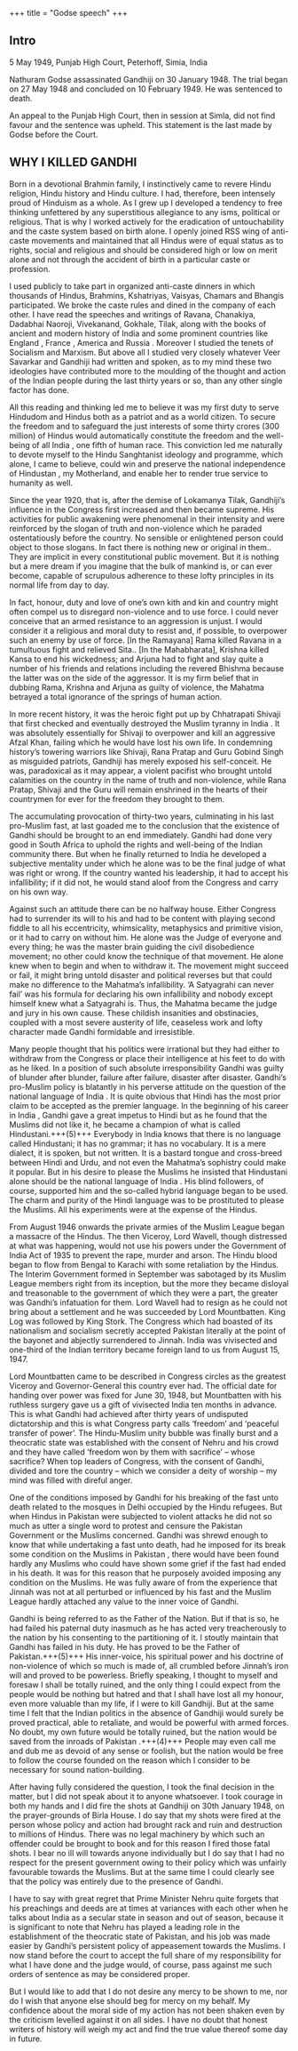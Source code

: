 +++
title = "Godse speech"
+++

## Intro
5 May 1949, Punjab High Court, Peterhoff, Simia, India

Nathuram Godse assassinated Gandhiji on 30 January 1948. The trial began on 27 May 1948 and concluded on 10 February 1949. He was sentenced to death.

An appeal to the Punjab High Court, then in session at Simla, did not find favour and the sentence was upheld. This statement is the last made by Godse before the Court.

## WHY I KILLED GANDHI

Born in a devotional Brahmin family, I instinctively came to revere Hindu religion, Hindu history and Hindu culture. I had, therefore, been intensely proud of Hinduism as a whole. As I grew up I developed a tendency to free thinking unfettered by any superstitious allegiance to any isms, political or religious. That is why I worked actively for the eradication of untouchability and the caste system based on birth alone. I openly joined RSS wing of anti-caste movements and maintained that all Hindus were of equal status as to rights, social and religious and should be considered high or low on merit alone and not through the accident of birth in a particular caste or profession.

I used publicly to take part in organized anti-caste dinners in which thousands of Hindus, Brahmins, Kshatriyas, Vaisyas, Chamars and Bhangis participated. We broke the caste rules and dined in the company of each other. I have read the speeches and writings of Ravana, Chanakiya, Dadabhai Naoroji, Vivekanand, Gokhale, Tilak, along with the books of ancient and modern history of India and some prominent countries like England , France , America and Russia . Moreover I studied the tenets of Socialism and Marxism. But above all I studied very closely whatever Veer Savarkar and Gandhiji had written and spoken, as to my mind these two ideologies have contributed more to the moulding of the thought and action of the Indian people during the last thirty years or so, than any other single factor has done.

All this reading and thinking led me to believe it was my first duty to serve Hindudom and Hindus both as a patriot and as a world citizen. To secure the freedom and to safeguard the just interests of some thirty crores (300 million) of Hindus would automatically constitute the freedom and the well-being of all India , one fifth of human race. This conviction led me naturally to devote myself to the Hindu Sanghtanist ideology and programme, which alone, I came to believe, could win and preserve the national independence of Hindustan , my Motherland, and enable her to render true service to humanity as well.

Since the year 1920, that is, after the demise of Lokamanya Tilak, Gandhiji’s influence in the Congress first increased and then became supreme. His activities for public awakening were phenomenal in their intensity and were reinforced by the slogan of truth and non-violence which he paraded ostentatiously before the country. No sensible or enlightened person could object to those slogans. In fact there is nothing new or original in them.. They are implicit in every constitutional public movement. But it is nothing but a mere dream if you imagine that the bulk of mankind is, or can ever become, capable of scrupulous adherence to these lofty principles in its normal life from day to day.

In fact, honour, duty and love of one’s own kith and kin and country might often compel us to disregard non-violence and to use force. I could never conceive that an armed resistance to an aggression is unjust. I would consider it a religious and moral duty to resist and, if possible, to overpower such an enemy by use of force. [In the Ramayana] Rama killed Ravana in a tumultuous fight and relieved Sita.. [In the Mahabharata], Krishna killed Kansa to end his wickedness; and Arjuna had to fight and slay quite a number of his friends and relations including the revered Bhishma because the latter was on the side of the aggressor. It is my firm belief that in dubbing Rama, Krishna and Arjuna as guilty of violence, the Mahatma betrayed a total ignorance of the springs of human action.

In more recent history, it was the heroic fight put up by Chhatrapati Shivaji that first checked and eventually destroyed the Muslim tyranny in India . It was absolutely essentially for Shivaji to overpower and kill an aggressive Afzal Khan, failing which he would have lost his own life. In condemning history’s towering warriors like Shivaji, Rana Pratap and Guru Gobind Singh as misguided patriots, Gandhiji has merely exposed his self-conceit. He was, paradoxical as it may appear, a violent pacifist who brought untold calamities on the country in the name of truth and non-violence, while Rana Pratap, Shivaji and the Guru will remain enshrined in the hearts of their countrymen for ever for the freedom they brought to them.

The accumulating provocation of thirty-two years, culminating in his last pro-Muslim fast, at last goaded me to the conclusion that the existence of Gandhi should be brought to an end immediately. Gandhi had done very good in South Africa to uphold the rights and well-being of the Indian community there. But when he finally returned to India he developed a subjective mentality under which he alone was to be the final judge of what was right or wrong. If the country wanted his leadership, it had to accept his infallibility; if it did not, he would stand aloof from the Congress and carry on his own way.

Against such an attitude there can be no halfway house. Either Congress had to surrender its will to his and had to be content with playing second fiddle to all his eccentricity, whimsicality, metaphysics and primitive vision, or it had to carry on without him. He alone was the Judge of everyone and every thing; he was the master brain guiding the civil disobedience movement; no other could know the technique of that movement. He alone knew when to begin and when to withdraw it. The movement might succeed or fail, it might bring untold disaster and political reverses but that could make no difference to the Mahatma’s infallibility. ‘A Satyagrahi can never fail’ was his formula for declaring his own infallibility and nobody except himself knew what a Satyagrahi is. Thus, the Mahatma became the judge and jury in his own cause. These childish insanities and obstinacies, coupled with a most severe austerity of life, ceaseless work and lofty character made Gandhi formidable and irresistible.

Many people thought that his politics were irrational but they had either to withdraw from the Congress or place their intelligence at his feet to do with as he liked. In a position of such absolute irresponsibility Gandhi was guilty of blunder after blunder, failure after failure, disaster after disaster. Gandhi’s pro-Muslim policy is blatantly in his perverse attitude on the question of the national language of India . It is quite obvious that Hindi has the most prior claim to be accepted as the premier language. In the beginning of his career in India , Gandhi gave a great impetus to Hindi but as he found that the Muslims did not like it, he became a champion of what is called Hindustani.+++(5)+++ Everybody in India knows that there is no language called Hindustani; it has no grammar; it has no vocabulary. It is a mere dialect, it is spoken, but not written. It is a bastard tongue and cross-breed between Hindi and Urdu, and not even the Mahatma’s sophistry could make it popular. But in his desire to please the Muslims he insisted that Hindustani alone should be the national language of India . His blind followers, of course, supported him and the so-called hybrid language began to be used. The charm and purity of the Hindi language was to be prostituted to please the Muslims. All his experiments were at the expense of the Hindus.

From August 1946 onwards the private armies of the Muslim League began a massacre of the Hindus. The then Viceroy, Lord Wavell, though distressed at what was happening, would not use his powers under the Government of India Act of 1935 to prevent the rape, murder and arson. The Hindu blood began to flow from Bengal to Karachi with some retaliation by the Hindus. The Interim Government formed in September was sabotaged by its Muslim League members right from its inception, but the more they became disloyal and treasonable to the government of which they were a part, the greater was Gandhi’s infatuation for them. Lord Wavell had to resign as he could not bring about a settlement and he was succeeded by Lord Mountbatten. King Log was followed by King Stork. The Congress which had boasted of its nationalism and socialism secretly accepted Pakistan literally at the point of the bayonet and abjectly surrendered to Jinnah. India was vivisected and one-third of the Indian territory became foreign land to us from August 15, 1947.

Lord Mountbatten came to be described in Congress circles as the greatest Viceroy and Governor-General this country ever had. The official date for handing over power was fixed for June 30, 1948, but Mountbatten with his ruthless surgery gave us a gift of vivisected India ten months in advance. This is what Gandhi had achieved after thirty years of undisputed dictatorship and this is what Congress party calls ‘freedom’ and ‘peaceful transfer of power’. The Hindu-Muslim unity bubble was finally burst and a theocratic state was established with the consent of Nehru and his crowd and they have called ‘freedom won by them with sacrifice’ – whose sacrifice? When top leaders of Congress, with the consent of Gandhi, divided and tore the country – which we consider a deity of worship – my mind was filled with direful anger.

One of the conditions imposed by Gandhi for his breaking of the fast unto death related to the mosques in Delhi occupied by the Hindu refugees. But when Hindus in Pakistan were subjected to violent attacks he did not so much as utter a single word to protest and censure the Pakistan Government or the Muslims concerned. Gandhi was shrewd enough to know that while undertaking a fast unto death, had he imposed for its break some condition on the Muslims in Pakistan , there would have been found hardly any Muslims who could have shown some grief if the fast had ended in his death. It was for this reason that he purposely avoided imposing any condition on the Muslims. He was fully aware of from the experience that Jinnah was not at all perturbed or influenced by his fast and the Muslim League hardly attached any value to the inner voice of Gandhi.

Gandhi is being referred to as the Father of the Nation. But if that is so, he had failed his paternal duty inasmuch as he has acted very treacherously to the nation by his consenting to the partitioning of it. I stoutly maintain that Gandhi has failed in his duty. He has proved to be the Father of Pakistan.+++(5)+++ His inner-voice, his spiritual power and his doctrine of non-violence of which so much is made of, all crumbled before Jinnah’s iron will and proved to be powerless. Briefly speaking, I thought to myself and foresaw I shall be totally ruined, and the only thing I could expect from the people would be nothing but hatred and that I shall have lost all my honour, even more valuable than my life, if I were to kill Gandhiji. But at the same time I felt that the Indian politics in the absence of Gandhiji would surely be proved practical, able to retaliate, and would be powerful with armed forces. No doubt, my own future would be totally ruined, but the nation would be saved from the inroads of Pakistan .+++(4)+++ People may even call me and dub me as devoid of any sense or foolish, but the nation would be free to follow the course founded on the reason which I consider to be necessary for sound nation-building.

After having fully considered the question, I took the final decision in the matter, but I did not speak about it to anyone whatsoever. I took courage in both my hands and I did fire the shots at Gandhiji on 30th January 1948, on the prayer-grounds of Birla House. I do say that my shots were fired at the person whose policy and action had brought rack and ruin and destruction to millions of Hindus. There was no legal machinery by which such an offender could be brought to book and for this reason I fired those fatal shots. I bear no ill will towards anyone individually but I do say that I had no respect for the present government owing to their policy which was unfairly favourable towards the Muslims. But at the same time I could clearly see that the policy was entirely due to the presence of Gandhi.

I have to say with great regret that Prime Minister Nehru quite forgets that his preachings and deeds are at times at variances with each other when he talks about India as a secular state in season and out of season, because it is significant to note that Nehru has played a leading role in the establishment of the theocratic state of Pakistan, and his job was made easier by Gandhi’s persistent policy of appeasement towards the Muslims. I now stand before the court to accept the full share of my responsibility for what I have done and the judge would, of course, pass against me such orders of sentence as may be considered proper. 

But I would like to add that I do not desire any mercy to be shown to me, nor do I wish that anyone else should beg for mercy on my behalf. My confidence about the moral side of my action has not been shaken even by the criticism levelled against it on all sides. I have no doubt that honest writers of history will weigh my act and find the true value thereof some day in future.
